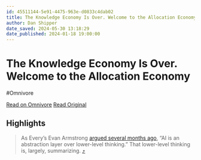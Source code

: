 ```yaml
---
id: 45511144-5e91-4475-963e-d0833c4dab02
title: The Knowledge Economy Is Over. Welcome to the Allocation Economy
author: Dan Shipper
date_saved: 2024-05-30 13:18:29
date_published: 2024-01-18 19:00:00
---
```


# The Knowledge Economy Is Over. Welcome to the Allocation Economy
#Omnivore

[Read on Omnivore](https://omnivore.app/me/https-every-to-chain-of-thought-the-knowledge-economy-is-over-we-18fca829103)
[Read Original](https://every.to/chain-of-thought/the-knowledge-economy-is-over-welcome-to-the-allocation-economy)

## Highlights

> As Every’s Evan Armstrong [argued several months ago](https://every.to/napkin-math/ai-can-construct-a-trading-strategy-now), “AI is an abstraction layer over lower-level thinking.” That lower-level thinking is, largely, summarizing. [⤴️](https://omnivore.app/me/https-every-to-chain-of-thought-the-knowledge-economy-is-over-we-18fca829103#07742947-a0a4-4b97-b36d-7b5b23d62af8) 

